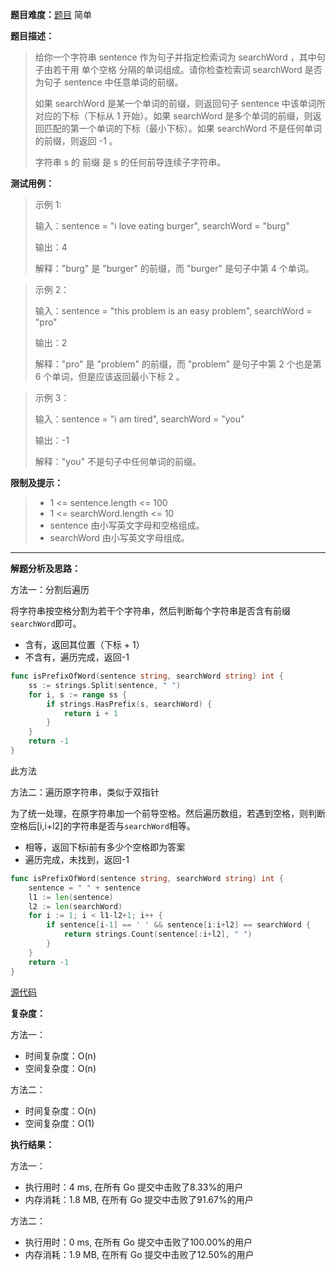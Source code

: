 
**题目难度：**[题目](https://leetcode.cn/problems/check-if-a-word-occurs-as-a-prefix-of-any-word-in-a-sentence/) 简单

**题目描述：**

> 给你一个字符串 sentence 作为句子并指定检索词为 searchWord ，其中句子由若干用 单个空格 分隔的单词组成。请你检查检索词 searchWord 是否为句子 sentence 中任意单词的前缀。
> 
> 如果 searchWord 是某一个单词的前缀，则返回句子 sentence 中该单词所对应的下标（下标从 1 开始）。如果 searchWord 是多个单词的前缀，则返回匹配的第一个单词的下标（最小下标）。如果 searchWord 不是任何单词的前缀，则返回 -1 。
> 
> 字符串 s 的 前缀 是 s 的任何前导连续子字符串。

**测试用例：**

> 示例 1:
>
> 输入：sentence = "i love eating burger", searchWord = "burg"
> 
> 输出：4
> 
> 解释："burg" 是 "burger" 的前缀，而 "burger" 是句子中第 4 个单词。
> 

> 示例 2：
> 
> 输入：sentence = "this problem is an easy problem", searchWord = "pro"
> 
> 输出：2
> 
> 解释："pro" 是 "problem" 的前缀，而 "problem" 是句子中第 2 个也是第 6 个单词，但是应该返回最小下标 2 。

> 示例 3：
>
> 
> 输入：sentence = "i am tired", searchWord = "you"
> 
> 输出：-1
> 
> 解释："you" 不是句子中任何单词的前缀。

**限制及提示：**
> - 1 <= sentence.length <= 100
> - 1 <= searchWord.length <= 10
> - sentence 由小写英文字母和空格组成。
> - searchWord 由小写英文字母组成。


---
**解题分析及思路：**

方法一：分割后遍历

将字符串按空格分割为若干个字符串，然后判断每个字符串是否含有前缀`searchWord`即可。

- 含有，返回其位置（下标 + 1）
- 不含有，遍历完成，返回-1
```go
func isPrefixOfWord(sentence string, searchWord string) int {
	ss := strings.Split(sentence, " ")
	for i, s := range ss {
		if strings.HasPrefix(s, searchWord) {
			return i + 1
		}
	}
	return -1
}
```
此方法


方法二：遍历原字符串，类似于双指针

为了统一处理，在原字符串加一个前导空格。然后遍历数组，若遇到空格，则判断空格后[i,i+l2]的字符串是否与`searchWord`相等。

- 相等，返回下标i前有多少个空格即为答案
- 遍历完成，未找到，返回-1

```go
func isPrefixOfWord(sentence string, searchWord string) int {
	sentence = " " + sentence
	l1 := len(sentence)
	l2 := len(searchWord)
	for i := 1; i < l1-l2+1; i++ {
		if sentence[i-1] == ' ' && sentence[i:i+l2] == searchWord {
			return strings.Count(sentence[:i+l2], " ")
		}
	}
	return -1
}
```





[源代码](https://github.com/lomtom/algorithm-go/blob/main/leetcode/1455检查单词是否为句中其他单词的前缀_test.go)

**复杂度：**


方法一：
- 时间复杂度：O(n)
- 空间复杂度：O(n)

方法二：
- 时间复杂度：O(n)
- 空间复杂度：O(1)

**执行结果：**

方法一：

- 执行用时：4 ms, 在所有 Go 提交中击败了8.33%的用户
- 内存消耗：1.8 MB, 在所有 Go 提交中击败了91.67%的用户

方法二：
- 执行用时：0 ms, 在所有 Go 提交中击败了100.00%的用户
- 内存消耗：1.9 MB, 在所有 Go 提交中击败了12.50%的用户